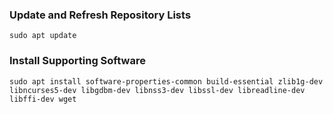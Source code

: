 ### Update and Refresh Repository Lists
    sudo apt update
    
### Install Supporting Software    
    sudo apt install software-properties-common build-essential zlib1g-dev libncurses5-dev libgdbm-dev libnss3-dev libssl-dev libreadline-dev libffi-dev wget

### 
